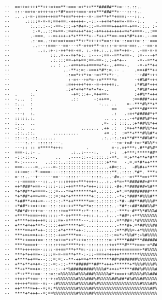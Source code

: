 <div align="center">
 <pre> 
--  ==++=++++**+++=+==**+===-=+*++***#####**+=--:.::..           :---=+**###################*=-:::--+=--:-=+*-=+-==-=-=-+*:+*=:-=**:
--  :::-==+=-=++++=:+*#*==+++===-=+=***###**+---::-:..        .:--==****+*************########**=:::=-.::...====--:-----==-+**+-=+**
--  .. .:-=-:==++++==**+==*++++--=-:=+**+**+===:---::..      :-===***+++===--------------=+++**#*++-:.:===-:-=---:.----=++***+*++*++
--      .::::=-=-=:==+==:-+++++-.-::--++=+*++=+-==--:..    .-=--=++=-::::::::::::::::::::::::-+=::-*--:-++----:.=*=-----+=**++*+++-:
--        :..:.:--:-==-:::-+*#+=-::-=-====++++==-+==-::.. :-=--=-:::::::::::..:::...::::::::::-+.::--:-:-==-+#++#*:-....:*=++=+*-:-=
--         :-=...::=+==-:=+=+++*++:-+=+++++++++=+*+===-..:==----:::::::::::::::::::::::::::::::+:.::::::::=*+-==*+++=-=--++***+=+-.+
--        .-===. --=++++++*+*****+--*+++**==-==+*#*++=-.--==----:::---======================--:=-:=+-.:::-:=-:=.:-**:+=-.-+*#++*-*=-
--        .:-==..:+=+==+===+**++*+++++*==:++=-::==++=-:--===--==============================++++*#%%+::::--:+*++***+*##+*-+##***=---
--         ..:--:===---==---+*-=+=+**-=:::-=-=+=-==:..--==-=-=++++============------=========+++++**++---=--:=+=+=**#*+#++**=++*-==+
--           ..:.:+-:-++*+=-+=. :.-=+.:..:.=+*++=-. .-==-=-=++++++=======-------:-------======+++++++###*=--::+-====##++=*+::-++==**
--                ::..=-+-=+*+:. :----:==--=**+==-. :=----+*+++++=======---------------=======+++++++*##%#+=-.-++-==*%*+-+*+*-=*-*++
--                .:.:::==-+=+==:==-==-:.:-+*+--    -=--=**++++++=======------------------====+++++++**###**=-.====-:##++**=*=-***=+
--                .. : ..-+==+=++====+*+-..+==+-.   -=-+**+++++++=========-------=--==========+=+++++****#*++=.:-==-:=#**#***=*#+.-=
--                     ..-**+:=:-+==+*#*:=.-- .    .==+#**++++++=============================+=+++++++**##*++==-=+====*%##*+===*=+#*
--                      .:==*++*+=-+=+**+*+-.      --+##*++++++++++============================++++++++*###**++=-===--=*%%###***=***
--                       :-=+--+=*=-:=*****=       -+#%#*++++++++===============================+++++++**###*=+=-:==--==#%#**+*###*+
--                      :=+++++*++--=-++++=:.      :*#%#*+++++++++=======----===--=-=---=========++++++***##*+=-:.=++=-:#%*+*******+
--          .           .:+*+=+**+*+*+-..          .*#%#*+++++++++====+====--=--==-=======++++++====+++***#%#*==--==-=-:##***+-++++*
--  .     :.              -+=:::+-.=++==-          :+#%**++++++*******#*++=====-=+==+++*********++==++****#%**+*++*+=-.=###*-:=+===#
--  -...  :               .::      -:++==.        :==###*+++*##########**+++=======++***#%%%%####**++++***###*+****++++*#*+=-:==-=+=
--  :...  :                          -... ..    =--***#%**+***#*#####*******++====+++***++*******#**++***###%+++**#*++#**#++*****=++
--  -:-   :                               ==    -=****##*****++++**#*##*++**+*+==+++**++**%#%###*++++++**##%#+*+++==++**#*-:===+===+
--  ---:  :.                              .:   .:=+*#####*+*+++*##+#%#%++**+**++++******++##%%+##*++++++**%%#*##*++-++***:-::-=+==*=
--  :::::.:.                           .. .. ....-+*###%#*+++++*#***#*++******++++***+**+++=++***++++++***%%###**+++****+:-:.--=*#**
--  :...  ..                          .=- .: :::..:+*##%%*+++++++*+++++=+++***++++*+****+==++++++++++++***%%###*++++**#*==-.. =#**+=
--  -::.  ..                  ....... .++ .:   :=++**##%%*++++++++++======+***++++*+*+++++=======++++++***%%##*+++***##+--=:-*#**+-:
--  .::..::.       ..........          += .:  :=**+***#%%#*+++++++========+**++=++**++++=+========++++++**%%##*++**+###*==*##*=::--=
--  ::--:.-::.......                  .:..-:.:=+**#***##%#*+++++++========+**++==++*++++=========+++++++**###*+++***#######+=:-:-=--
--  ----:.:- ::::::---.                   --:=-+=#-+=+*#%%*+++++==========+**+===++*++++=====+==+===+++***#*++++*=-*###***---:.-=+=+
--  ---:: :: =*****+++:         .         =-:.=+***:.#**#%#*+++++=========+**++==++*+++=======+=+==++++****++++**+*##*****++-: ---+*
--  ===-:.:- .            .:..:----:.    :-:  .+***:*****##*+++++=========+*++====++**+========++++++++****++++***#***#*+*=+*+-=+=-=
--  -::-::--.       ..   .----::--:::::.:-=*.  =:+**+**+*#**+++++++=======+*+==--=++++++=======++++++++****++++*=****#*:=##%+-:.:==:
--  =-:------   ..::::..::::::::::::::::+**=   -.=.=*#*++***++++=+++===-==+**+====++++++=======+++++++++**+++++=+#**#*==###+--=-=+:=
--  ===-----=..----=-::::::::::::::::....+#=::..  -#%#++****++++++++=====+++**+++++**+*+=======+++++++++*+*+++**#**#*+*##*#+==-=*#=+
--  +++==:--*-====----::::::::::::::::::::**..::::.*#*. ***+++++++++===++++++*++++++*++++++====+++++++++++*++**#***+++###*###*#+###*
--  =-::..--+------==---:::::-----::::....-#=.:--=+***==+***+++++++===+++++++++==+=+++++++++===++*++++++****#*##***+*#*##%#####*###*
--  -:-=====---::..:-:::=+=++***++++:...:..+*=+**######+#***+++++++===++++++++======++++++++++=++*++++++***##*#**#*#####%%#########*
--  ++*###*+==--::::-:::++=****+*+++::::::.-#+:**######+%#**+++++++==+++++++++======+++++++++++++*++++++*****##*##*###%##%####%####*
--  *+*##**+====-:::=---*=+*******+=..::::..+*:=*########****++++*+=+++++++=+===++=====++++++++++*++++++*****#*#####################
--  *+*##*+==+==-:::=:=+*+********+::...::..-*+:*###*#%%%#***++++*+=++++++++++++==+++++++++++++++*++++++***######################%##
--  *+##**+=++=---::-:-**++******+=::.::::::-*#--##**##%%%#***+++*+=+++++**************#***++++++*++++++****###########%%%%%%#######
--  +*##*++=+++=--::-:+++++***=**=::::::::..-*#*:+##*###%%#****+++*==+++++++++++++++++++++++++++++++++++**#*##%%%###################
--  *##*#+++++=--:::::+==*****:+*-:::...:...-***+-#**%*#%%%#****++*+=+++++++=+===+=====+++++++++*+++++***########################%%%
--  +****+===++=:::::-*-=+****-++::.:...:...-*##*:+**%%%%%%%#****+**+++++++++++=+====++++++++++**+++****###%#*##%##%#############%#%
--  +****+=++++=:::::=+-=*****---.:::....:..=**##=:*#%%%%%%%%%***++**+=+++++++++++++++++++++++**++****######**#####%###############%
--  +***+=++*=*-:::::++=*****+=:....:.......-***#+.=*##%%%##%%%#**++*++++++++++++++++++++++=++**++****-+############################
--  ****==+=*++-:::::+*+****++-:....:......:=**#%%=-+*%%%%%%%%##%#****++=+++++++++======++++++********=-=##%#*######################
--  ***+=+==+++-::::-++=****==--.......::-:=+*+*%%#*:+%#%%%%%%##%@#***+++=++++========+++++++*********#+-+###%#########%############
--  ***++===+==-::::=++=*++*+++=:::::::::=-+****###***#########%%@%#***+++++++=======+++===++**##****#%*+=+########%################
--  ****====+---::::+++=*****++:-::::::::+=+***#***+===-=*####%%%%%###*+++=+++=======++===++**##*****#%***==++++++*#################
--  ***+++++=+-::::-=+==***+**=:-:::::::-+=+++=======+*#%%%%#%%%%%%####*+++++++====++++++++*###*++****%##*+==++*+++=******##########
--  ***+*++==+-::::=-=-==**+**-:-::-===+=++++********%%%%%%%%%%%%%%#**###+++++++=++++++++**###**++****%###*==***+++**##%##*++****###
--  +****++==+--:::=:=:--**-++==+*********##*#######%%%%%%%%%%%%%%%#***#%##*++++++++++**###****+++****#%###++##***########**+++++++*
--  +**+**+=+=-:::-=:-::-***#####**##**++++******+*%%%#%%%#%%%%%%%%%****######*******###*******++****#%####*******#%%%%%##**********
--  **++**==+=-:::--:--+*%#########%%%%#*+=++*****###%#%%%%#%%%%%%%%##***#***********++++******+****#####*%%###**#%%%%%%%##########*
--  +*++**++==--::=::=%%%%%%#%%%###%%%%%%#*+===++#%%%%#%%###%%%%%%%%#*#*****++++++++++++++****+*****######%#######%%%%%#######*##%%#
--  ++=++*+==-:-:-+:=%%%%%%%#%%%###%#%%%%%##%##*#%#%%##%%%%%%%%%%%%%%*#******++++++++++++****+****+*####%####**#######%##########%%#
--  +++++*===--=:--:#%%%%%%%#%%%%##%#%%%%%%%%%%%%%%%%#%%%##%%%%%%%%%%#***##*+++++++++++++********++######%%#***#%#%#####%%%%%%##%%#*
--  ++****=++--=:=:*%%%%%%%%#%%%%##%%%%%%%%%%%%%%%%%%%%%%##%%%%%##%%%%#*###**++++**++++++***+***++*##%###%%#***######%%%%%%%%%%%%%%#
--  ****+*+++--=:==%%%%%%%%%#%%%%##%%%%%%%%%%%%%%%%%%%%%%%%%%%%%##%%#%%%###**+++++++++++++*****+++#%%%%%#%#****##%%%%%%%%%%%%%%%%%## </pre>
</div>

